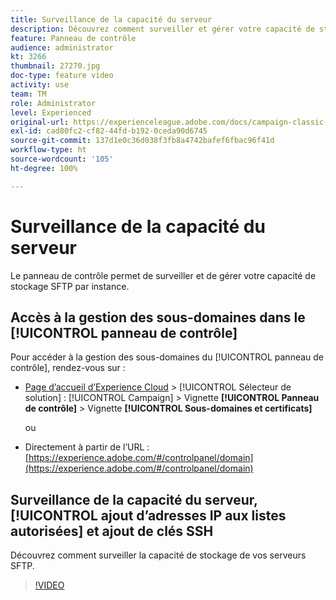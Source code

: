 ```yaml
---
title: Surveillance de la capacité du serveur
description: Découvrez comment surveiller et gérer votre capacité de stockage SFTP par instance et apprenez à ajouter des adresses IP aux listes autorisées.
feature: Panneau de contrôle
audience: administrator
kt: 3266
thumbnail: 27270.jpg
doc-type: feature video
activity: use
team: TM
role: Administrator
level: Experienced
original-url: https://experienceleague.adobe.com/docs/campaign-classic-learn/tutorials/administrating/control-panel-acc/monitoring-server-capacity-whitelisting-adding-ssh-key.html,https://experienceleague.adobe.com/docs/campaign-classic-learn/tutorials/administrating/control-panel-acc/monitoring-server-capacity-allow-listing-adding-ssh-key.html
exl-id: cad80fc2-cf82-44fd-b192-0ceda90d6745
source-git-commit: 137d1e0c36d038f3fb8a4742bafef6fbac96f41d
workflow-type: ht
source-wordcount: '105'
ht-degree: 100%

---
```


# Surveillance de la capacité du serveur

Le panneau de contrôle permet de surveiller et de gérer votre capacité de stockage SFTP par instance.

## Accès à la gestion des sous-domaines dans le [!UICONTROL panneau de contrôle]

Pour accéder à la gestion des sous-domaines du [!UICONTROL panneau de contrôle], rendez-vous sur :

* [Page d’accueil d’Experience Cloud](https://experience.adobe.com/#/home) > [!UICONTROL Sélecteur de solution] : [!UICONTROL Campaign] > Vignette **[!UICONTROL Panneau de contrôle]** > Vignette **[!UICONTROL Sous-domaines et certificats]**

   ou
* Directement à partir de l’URL : [https://experience.adobe.com/#/controlpanel/domain](https://experience.adobe.com/#/controlpanel/domain)

## Surveillance de la capacité du serveur, [!UICONTROL ajout d’adresses IP aux listes autorisées] et ajout de clés SSH

Découvrez comment surveiller la capacité de stockage de vos serveurs SFTP.

>[!VIDEO](https://video.tv.adobe.com/v/27270?quality=12)
